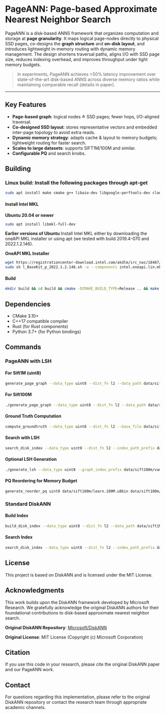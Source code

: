 # PageANN: Page-based Approximate Nearest Neighbor Search

PageANN is a disk-based ANNS framework that organizes computation and storage at **page granularity**. It maps logical page-nodes directly to physical SSD pages, co-designs the **graph structure** and **on-disk layout**, and introduces lightweight in-memory routing with dynamic memory management. The design shortens traversal paths, aligns I/O with SSD page size, reduces indexing overhead, and improves throughput under tight memory budgets.

> In experiments, PageANN achieves >50% latency improvement over state-of-the-art disk-based ANNS across diverse memory ratios while maintaining comparable recall (details in paper).

---

## Key Features
- **Page-based graph**: logical nodes ≙ SSD pages; fewer hops, I/O-aligned traversal.
- **Co-designed SSD layout**: stores representative vectors and embedded inter-page topology to avoid extra reads.
- **Dynamic memory strategy**: adapts cache & layout to memory budgets; lightweight routing for faster search.
- **Scales to large datasets**: supports SIFT1M/100M and similar.
- **Configurable PQ** and search knobs.



## Building

### Linux build: Install the following packages through apt-get
```bash
sudo apt install make cmake g++ libaio-dev libgoogle-perftools-dev clang-format libboost-all-dev
```

#### Install Intel MKL
**Ubuntu 20.04 or newer**
```bash
sudo apt install libmkl-full-dev
```

**Earlier versions of Ubuntu**
Install Intel MKL either by downloading the oneAPI MKL installer or using apt (we tested with build 2019.4-070 and 2022.1.2.146).

**OneAPI MKL Installer**
```bash
wget https://registrationcenter-download.intel.com/akdlm/irc_nas/18487/l_BaseKit_p_2022.1.2.146.sh
sudo sh l_BaseKit_p_2022.1.2.146.sh -a --components intel.oneapi.lin.mkl.devel --action install --eula accept -s
```

#### Build
```bash
mkdir build && cd build && cmake -DCMAKE_BUILD_TYPE=Release .. && make -j
```

## Dependencies

- CMake 3.10+
- C++17 compatible compiler
- Rust (for Rust components)
- Python 3.7+ (for Python bindings)

## Commands

### PageANN with LSH

#### For Sift1M (uint8)

```bash
generate_page_graph --data_type uint8 --dist_fn l2 --data_path data/sift1M/sift.1M.u8bin --index_path_prefix data/sift1M/sift1m_diskANN_index_R100_L100 --min_degree_per_node 70 --num_PQ_chunks 12 --R 100 --full_ooc false --use_lsh true --memBudgetInGB 0.10
```

#### For Sift100M

```bash
./generate_page_graph --data_type uint8 --dist_fn l2 --data_path data/sift100m/learn.100M.u8bin --index_path_prefix data/sift100m/sift100m_vamana_index_R100_L100_PQ12 --R 100 --min_degree_per_node 70 --num_PQ_chunks 12 --use_lsh true --memBudgetInGB 2.0
```

#### Ground Truth Computation

```bash
compute_groundtruth --data_type uint8 --dist_fn l2 --base_file data/sift1M/sift.1M.u8bin --query_file data/sift1M/query10K.u8bin --origin_gt_file data/sift1M/query_1M_gt100 --K 100 --index_prefix data/sift1M/sift1m_diskANN_index_R100_L100_PGD703_PageANN --gt_file data/sift1M/sift1M_gt_new_K100
```

#### Search with LSH

```bash
search_disk_index --data_type uint8 --dist_fn l2 --index_path_prefix data/sift1M/sift1m_diskANN_index_R100_L100_PGD703_PageANN --pq_path_prefix data/sift1M/sift1m_diskANN_index_R100_L100_PGD703_PageANN_PQ14 --query_file data/sift1M/query10K.u8bin --gt_file data/sift1M/sift1M_gt_new_K100 --result_path data/sift1M/res -K 100 -L 100 -W 10 -T 15 --num_nodes_to_cache 0 --use_lsh true --use_subset_lsh false --radius 0
```

#### Optional LSH Generation

```bash
./generate_lsh --data_type uint8 --graph_index_prefix data/sift100m/vamana_sift100M_N18_R24_L150_PQ20_PGD447_PageANN --data_file_to_use data/sift100m/learn.100M.u8bin --recompute true --target_num_sampled_nodes 0
```

#### PQ Reordering for Memory Budget

```bash
generate_reorder_pq uint8 data/sift100m/learn.100M.u8bin data/sift100m/vamana_sift100M_R110_L100_PQ12_PGD639_PageANN 29
```

### Standard DiskANN

#### Build Index

```bash
build_disk_index --data_type uint8 --dist_fn l2 --data_path data/sift1M/sift.1M.u8bin --index_path_prefix data/sift1M/sift1m_diskANN_index_R64_L100_PQ12 -R 64 -L100 -B 0.012 -M1
```

#### Search Index

```bash
search_disk_index --data_type uint8 --dist_fn l2 --index_path_prefix data/sift1M/sift1m_diskANN_index_R64_L100_PQ12 --query_file data/sift1M/query10K.u8bin --gt_file data/sift1M/sift1M_gt_K100 --result_path data/sift1M/res -K 100 -L 100 -W 10 -T 15
```



## License

This project is based on DiskANN and is licensed under the MIT License.

## Acknowledgments

This work builds upon the DiskANN framework developed by Microsoft Research. We gratefully acknowledge the original DiskANN authors for their foundational contributions to disk-based approximate nearest neighbor search.

**Original DiskANN Repository**: [Microsoft/DiskANN](https://github.com/microsoft/DiskANN)

**Original License**: MIT License (Copyright (c) Microsoft Corporation)

## Citation

If you use this code in your research, please cite the original DiskANN paper and our PageANN work.

## Contact

For questions regarding this implementation, please refer to the original DiskANN repository or contact the research team through appropriate academic channels.

